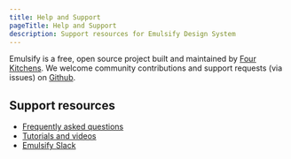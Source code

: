 ```yaml
---
title: Help and Support
pageTitle: Help and Support
description: Support resources for Emulsify Design System
---
```


Emulsify is a free, open source project built and maintained by [Four Kitchens](https://www.fourkitchens.com). We welcome community contributions and support requests (via issues) on [Github](https://github.com/emulsify-ds).

## Support resources

- [Frequently asked questions](/docs/resources/help-and-support/faq)
- [Tutorials and videos](/docs/resources/help-and-support/tutorials-videos)
- [Emulsify Slack](https://join.slack.com/t/emulsify/shared_invite/zt-1ujfwwcvr-ynvUPkEgWYuaby~wPaHt8g)
